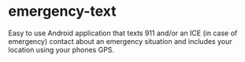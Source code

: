 # emergency-text
Easy to use Android application that texts 911 and/or an ICE (in case of emergency) contact about an emergency situation and includes your location using your phones GPS.
